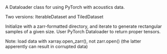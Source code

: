 
A Dataloader class for using PyTorch with acoustics data.

Two versions: IterableDataset and TiledDataset

Initialize with a zarr-formatted directory, and iterate to generate
rectangular samples of a given size.  User PyTorch Dataloader to
return proper tensors.

Note: load data with xarray.open_zarr(), not zarr.open() (the latter
apperently can result in corrupted data)



